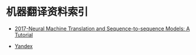 # 机器翻译资料索引

- [2017-Neural Machine Translation and Sequence-to-sequence Models: A Tutorial](https://arxiv.org/pdf/1703.01619.pdf)

- [Yandex](https://translate.yandex.com/)